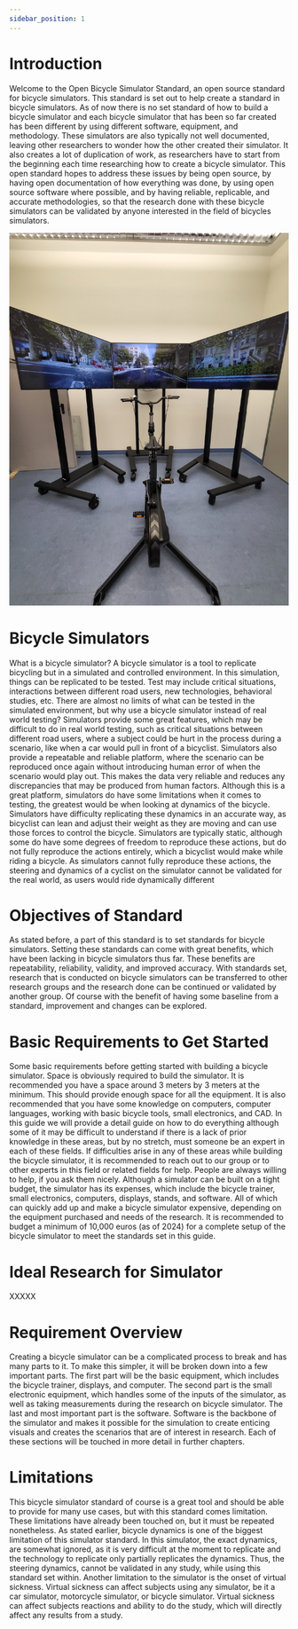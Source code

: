 ```yaml
---
sidebar_position: 1
---
```


# Introduction

Welcome to the Open Bicycle Simulator Standard, an open source standard for bicycle simulators. This standard is set out to help create a standard in bicycle simulators. As of now there is no set standard of how to build a bicycle simulator and each bicycle simulator that has been so far created has been different by using different software, equipment, and methodology. These simulators are also typically not well documented, leaving other researchers to wonder how the other created their simulator. It also creates a lot of duplication of work, as researchers have to start from the beginning each time researching how to create a bicycle simulator. This open standard hopes to address these issues by being open source, by having open documentation of how everything was done, by using open source software where possible, and by having reliable, replicable, and accurate methodologies, so that the research done with these bicycle simulators can be validated by anyone interested in the field of bicycles simulators.

![Bikesim](./bikesim.jpg)

# Bicycle Simulators

What is a bicycle simulator? A bicycle simulator is a tool to replicate bicycling but in a simulated and controlled environment. In this simulation, things can be replicated to be tested. Test may include critical situations, interactions between different road users, new technologies, behavioral studies, etc. There are almost no limits of what can be tested in the simulated environment, but why use a bicycle simulator instead of real world testing? Simulators provide some great features, which may be difficult to do in real world testing, such as critical situations between different road users, where a subject could be hurt in the process during a scenario, like when a car would pull in front of a bicyclist. Simulators also provide a repeatable and reliable platform, where the scenario can be reproduced once again without introducing human error of when the scenario would play out. This makes the data very reliable and reduces any discrepancies that may be produced from human factors. Although this is a great platform, simulators do have some limitations when it comes to testing, the greatest would be when looking at dynamics of the bicycle. Simulators have difficulty replicating these dynamics in an accurate way, as bicyclist can lean and adjust their weight as they are moving and can use those forces to control the bicycle. Simulators are typically static, although some do have some degrees of freedom to reproduce these actions, but do not fully reproduce the actions entirely, which a bicyclist would make while riding a bicycle. As simulators cannot fully reproduce these actions, the steering and dynamics of a cyclist on the simulator cannot be validated for the real world, as users would ride dynamically different

# Objectives of Standard

As stated before, a part of this standard is to set standards for bicycle simulators. Setting these standards can come with great benefits, which have been lacking in bicycle simulators thus far. These benefits are repeatability, reliability, validity, and improved accuracy. With standards set, research that is conducted on bicycle simulators can be transferred to other research groups and the research done can be continued or validated by another group. Of course with the benefit of having some baseline from a standard, improvement and changes can be explored.

# Basic Requirements to Get Started

Some basic requirements before getting started with building a bicycle simulator. Space is obviously required to build the simulator. It is recommended you have a space around 3 meters by 3 meters at the minimum. This should provide enough space for all the equipment. It is also recommended that you have some knowledge on computers, computer languages, working with basic bicycle tools, small electronics, and CAD. In this guide we will provide a detail guide on how to do everything although some of it may be difficult to understand if there is a lack of prior knowledge in these areas, but by no stretch, must someone be an expert in each of these fields. If difficulties arise in any of these areas while building the bicycle simulator, it is recommended to reach out to our group or to other experts in this field or related fields for help. People are always willing to help, if you ask them nicely. Although a simulator can be built on a tight budget, the simulator has its expenses, which include the bicycle trainer, small electronics, computers, displays, stands, and software. All of which can quickly add up and make a bicycle simulator expensive, depending on the equipment purchased and needs of the research. It is recommended to budget a minimum of 10,000 euros (as of 2024) for a complete setup of the bicycle simulator to meet the standards set in this guide.

# Ideal Research for Simulator

XXXXX

# Requirement Overview

Creating a bicycle simulator can be a complicated process to break and has many parts to it. To make this simpler, it will be broken down into a few important parts. The first part will be the basic equipment, which includes the bicycle trainer, displays, and computer. The second part is the small electronic equipment, which handles some of the inputs of the simulator, as well as taking measurements during the research on bicycle simulator. The last and most important part is the software. Software is the backbone of the simulator and makes it possible for the simulation to create enticing visuals and creates the scenarios that are of interest in research. Each of these sections will be touched in more detail in further chapters.

# Limitations 

This bicycle simulator standard of course is a great tool and should be able to provide for many use cases, but with this standard comes limitation. These limitations have already been touched on, but it must be repeated nonetheless. As stated earlier, bicycle dynamics is one of the biggest limitation of this simulator standard. In this simulator, the exact dynamics, are somewhat ignored, as it is very difficult at the moment to replicate and the technology to replicate only partially replicates the dynamics. Thus, the steering dynamics, cannot be validated in any study, while using this standard set within. Another limitation to the simulator is the onset of virtual sickness. Virtual sickness can affect subjects using any simulator, be it a car simulator, motorcycle simulator, or bicycle simulator. Virtual sickness can affect subjects reactions and ability to do the study, which will directly affect any results from a study.
